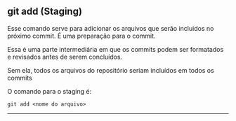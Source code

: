 ## git add (Staging)

Esse comando serve para adicionar os arquivos que serão incluidos no próximo commit. É uma preparação para o commit.

Essa é uma parte intermediária em que os commits podem ser formatados e revisados antes de serem concluídos.

Sem ela, todos os arquivos do repositório seriam incluídos em todos os commits

O comando para o staging é:

```
git add <nome do arquivo>
```
---

